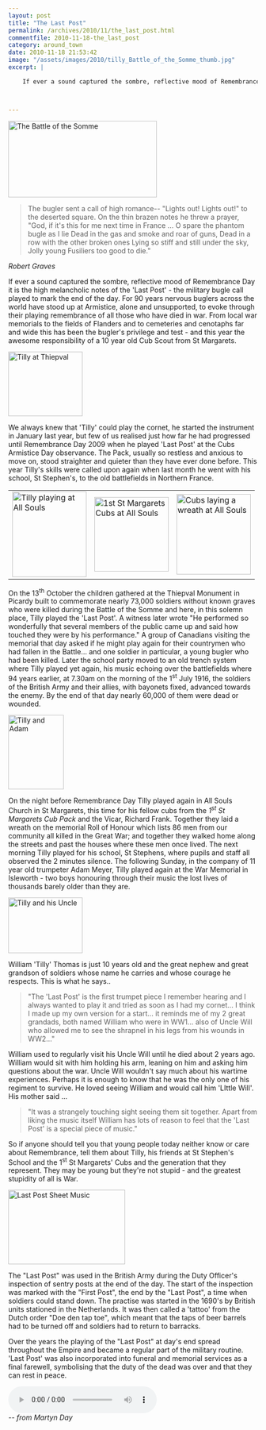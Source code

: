 ```yaml
---
layout: post
title: "The Last Post"
permalink: /archives/2010/11/the_last_post.html
commentfile: 2010-11-18-the_last_post
category: around_town
date: 2010-11-18 21:53:42
image: "/assets/images/2010/tilly_Battle_of_the_Somme_thumb.jpg"
excerpt: |

    If ever a sound captured the sombre, reflective mood of Remembrance Day it is the high melancholic notes of the 'Last Post' - the military bugle call played to mark the end of the day. For 90 years nervous buglers across the world have stood up at Armistice, alone and unsupported, to evoke through their playing remembrance of all those who have died in war. From local war memorials to the fields of Flanders and to cemeteries and cenotaphs far and wide this has been the bugler's privilege and test - and this year the awesome responsibility of a 10 year old Cub Scout from St Margarets.



---
```


<a href="/assets/images/2010/tilly_Battle_of_the_Somme.jpg" title="See larger version of - The Battle of the Somme"><img src="/assets/images/2010/tilly_Battle_of_the_Somme_thumb.jpg" width="300" height="154" alt="The Battle of the Somme" class="photo center" /></a>

> The bugler sent a call of high romance--
>  "Lights out! Lights out!" to the deserted square.
>  On the thin brazen notes he threw a prayer,
>  "God, if it's this for me next time in France ...
>  O spare the phantom bugle as I lie
>  Dead in the gas and smoke and roar of guns,
>  Dead in a row with the other broken ones
>  Lying so stiff and still under the sky,
>  Jolly young Fusiliers too good to die."
>
 <cite>Robert Graves</cite>

If ever a sound captured the sombre, reflective mood of Remembrance Day it is the high melancholic notes of the 'Last Post' - the military bugle call played to mark the end of the day. For 90 years nervous buglers across the world have stood up at Armistice, alone and unsupported, to evoke through their playing remembrance of all those who have died in war. From local war memorials to the fields of Flanders and to cemeteries and cenotaphs far and wide this has been the bugler's privilege and test - and this year the awesome responsibility of a 10 year old Cub Scout from St Margarets.

<a href="/assets/images/2010/tilly_at-Thiepval.jpg" title="See larger version of - Tilly at Thiepval"><img src="/assets/images/2010/tilly_at-Thiepval_thumb.jpg" width="150" height="130" alt="Tilly at Thiepval" class="photo right" /></a>

We always knew that 'Tilly' could play the cornet, he started the instrument in January last year, but few of us realised just how far he had progressed until Remembrance Day 2009 when he played 'Last Post' at the Cubs Armistice Day observance. The Pack, usually so restless and anxious to move on, stood straighter and quieter than they have ever done before. This year Tilly's skills were called upon again when last month he went with his school, St Stephen's, to the old battlefields in Northern France.

|                                                                                                                                                                                                                                                                    |                                                                                                                                                                                                                                                                           |                                                                                                                                                                                                                                                              |
|--------------------------------------------------------------------------------------------------------------------------------------------------------------------------------------------------------------------------------------------------------------------|---------------------------------------------------------------------------------------------------------------------------------------------------------------------------------------------------------------------------------------------------------------------------|--------------------------------------------------------------------------------------------------------------------------------------------------------------------------------------------------------------------------------------------------------------|
| <a href="/assets/images/2010/tilly_playing_allsouls.jpg" title="See larger version of - Tilly playing at All Souls"><img src="/assets/images/2010/tilly_playing_allsouls_thumb.jpg" width="150" height="172" alt="Tilly playing at All Souls" class="photo" /></a> | <a href="/assets/images/2010/tilly_1ststmarg_allsouls.jpg" title="See larger version of - 1st St Margarets Cubs at All Souls"><img src="/assets/images/2010/tilly_1ststmarg_allsouls_thumb.jpg" width="150" alt="1st St Margarets Cubs at All Souls" class="photo" /></a> | <a href="/assets/images/2010/tilly_wreath.jpg" title="See larger version of - Cubs laying a wreath at All Souls"><img src="/assets/images/2010/tilly_wreath_thumb.jpg" width="150" height="162" alt="Cubs laying a wreath at All Souls" class="photo" /></a> |

On the 13<sup>th</sup> October the children gathered at the Thiepval Monument in Picardy built to commemorate nearly 73,000 soldiers without known graves who were killed during the Battle of the Somme and here, in this solemn place, Tilly played the 'Last Post'. A witness later wrote "He performed so wonderfully that several members of the public came up and said how touched they were by his performance." A group of Canadians visiting the memorial that day asked if he might play again for their countrymen who had fallen in the Battle... and one soldier in particular, a young bugler who had been killed. Later the school party moved to an old trench system where Tilly played yet again, his music echoing over the battlefields where 94 years earlier, at 7.30am on the morning of the 1<sup>st</sup> July 1916, the soldiers of the British Army and their allies, with bayonets fixed, advanced towards the enemy. By the end of that day nearly 60,000 of them were dead or wounded.

<a href="/assets/images/2010/tilly_Adam_isleworth.jpg" title="See larger version of - Tilly and Adam"><img src="/assets/images/2010/tilly_Adam_isleworth_thumb.jpg" width="112" height="150" alt="Tilly and Adam" class="photo right" /></a>

On the night before Remembrance Day Tilly played again in All Souls Church in St Margarets, this time for his fellow cubs from the *1<sup>st</sup> St Margarets Cub Pack* and the Vicar, Richard Frank. Together they laid a wreath on the memorial Roll of Honour which lists 86 men from our community all killed in the Great War; and together they walked home along the streets and past the houses where these men once lived. The next morning Tilly played for his school, St Stephens, where pupils and staff all observed the 2 minutes silence. The following Sunday, in the company of 11 year old trumpeter Adam Meyer, Tilly played again at the War Memorial in Isleworth - two boys honouring through their music the lost lives of thousands barely older than they are.

<a href="/assets/images/2010/tilly_and-Uncle.jpg" title="See larger version of - Tilly and his Uncle"><img src="/assets/images/2010/tilly_and-Uncle_thumb.jpg" width="150" height="112" alt="Tilly and his Uncle" class="photo right" /></a>

William 'Tilly' Thomas is just 10 years old and the great nephew and great grandson of soldiers whose name he carries and whose courage he respects. This is what he says..

> "The 'Last Post' is the first trumpet piece I remember hearing and I always wanted to play it and tried as soon as I had my cornet... I think I made up my own version for a start... it reminds me of my 2 great grandads, both named William who were in WW1... also of Uncle Will who allowed me to see the shrapnel in his legs from his wounds in WW2..."

William used to regularly visit his Uncle Will until he died about 2 years ago. William would sit with him holding his arm, leaning on him and asking him questions about the war. Uncle Will wouldn't say much about his wartime experiences. Perhaps it is enough to know that he was the only one of his regiment to survive. He loved seeing William and would call him 'LIttle Will'. His mother said ...

> "It was a strangely touching sight seeing them sit together. Apart from liking the music itself William has lots of reason to feel that the 'Last Post' is a special piece of music."

So if anyone should tell you that young people today neither know or care about Remembrance, tell them about Tilly, his friends at St Stephen's School and the 1<sup>st</sup> St Margarets' Cubs and the generation that they represent. They may be young but they're not stupid - and the greatest stupidity of all is War.

<div markdown="1" class="box">
<a href="/assets/images/2010/tilly_Last_Post-Music.jpg" title="See larger version of - Last Post Sheet Music"><img src="/assets/images/2010/tilly_Last_Post-Music_thumb.jpg" width="236" height="150" alt="Last Post Sheet Music" class="photo left" /></a>

The "Last Post" was used in the British Army during the Duty Officer's inspection of sentry posts at the end of the day. The start of the inspection was marked with the "First Post", the end by the "Last Post", a time when soldiers could stand down. The practise was started in the 1690's by British units stationed in the Netherlands. It was then called a 'tattoo' from the Dutch order "Doe den tap toe", which meant that the taps of beer barrels had to be turned off and soldiers had to return to barracks.

Over the years the playing of the "Last Post" at day's end spread throughout the Empire and became a regular part of the military routine. 'Last Post' was also incorporated into funeral and memorial services as a final farewell, symbolising that the duty of the dead was over and that they can rest in peace.

<audio controls>
  <source src="/assets/images/2010/last_post.ogg" type="audio/mpeg">
  <source src="/assets/images/2010/last_post.m4v" type="audio/mpeg">
Your browser does not support the audio element.
</audio>

</div>
<cite>-- from Martyn Day</cite>
